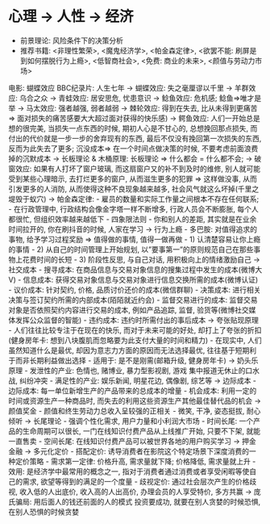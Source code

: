 # 心理 -> 人性 -> 经济
- 前景理论: 风险条件下的决策分析
- 推荐书籍: <非理性繁荣>, <魔鬼经济学>, <帕金森定律>, <欲罢不能: 刷屏是到如何摆脱行为上瘾>, <低智商社会>, <免费: 商业的未来>, <颜值与劳动力市场>

电影: 蝴蝶效应
BBC纪录片: 人生七年
-> 蝴蝶效应: 失之毫厘谬以千里
-> 羊群效应: 乌合之众
-> 青蛙效应: 居安思危, 忧患意识
-> 鲶鱼效应: 危机感; 鲶鱼=>唯才是举
-> 马太效应: 强者越强, 弱者越弱
-> 棘轮效应: 得到在失去, 比从未得到更痛苦=> 面对损失的痛苦感要大大超过面对获得的快乐感) 
-> 鳄鱼效应: 人们一开始总是想的很完美, 当损失一点东西的时候, 期初人心是不甘心的, 总想挽回那点损失, 而付出的代价就是一步一步的舍弃现有的东西, 最后不仅没有挽回第一次损失的东西, 反而为此失去了更多; 沉没成本=> 在一个时间点做决策的时候, 不要考虑前面浪费掉的沉默成本
-> 长板理论 & 木桶原理: 长板理论 => 什么都会 = 什么都不会; 
-> 破窗效应: 如果有人打坏了窗户玻璃, 而这扇窗户又的补不到及时的维修, 别人就可能受到某些心理暗示, 去打烂更多的窗户, 从而滋生更多的犯罪 => 这样做没事, 从而引发更多的人消防, 从而使得这种不良现象越来越多, 社会风气就这么坏掉(千里之堤毁于蚁穴)
-> 帕金森定律: 
	- 雇员的数量和实际工作量之间根本不存在任何联系; 
	- 在行政管理中, 行政结构会像金字塔一样不断增多, 行政人员会不断膨胀, 每个人都很忙, 但组织效率越来越低下
	- 四象限法则
	- 你和别人的差距, 其实就是在业余时间拉开的, 你在刷抖音的时候, 人家在学习
-> 行为上瘾
	- 多巴胺: 对值得追求的事物, 给予学习过程奖励 => 值得做的事情, 值得一做再做
	- 1) 认清楚容易让你上瘾的事情
	- 2) 从自己的时间管理上开始规划, 以”要事第一”的原则规范自己在那些事物上花费时间的长短
	- 3) 阶段性反思, 与自己对话, 用积极向上的情绪激励自己
-> 社交成本
	- 搜寻成本: 在商品信息与交易对象信息的搜集过程中发生的成本(微博大V)
	- 信息成本: 获得交易对象信息与交易对象进行信息交换所需的成本(微博认证)
	- 议价成本: 针对契约, 价格, 品质讨价还价的成本(微信群聊)
	- 决策成本: 进行相关决策与签订契约所需的内部成本(陌陌就近约会)
	- 监督交易进行的成本: 监督交易对象是否依照契约内容进行交易的成本, 例如产品追踪, 监督, 验货等(微博社交媒体发挥公众监督的智能)
	- 违约成本: 违约时所需付出的事后成本
-> 夸张贴现原理
	- 人们往往比较专注于在现在的快乐, 而对于未来可能的好处, 却打上了夸张的折扣(健身房年卡: 想到八块腹肌而忽略要为此支付大量的时间和精力)
	- 在现实中, 人们虽然知道什么是最优, 却因为意志力方面的原因而无法选择最优, 往往基于短期利于而非长期利益做出选择
	- 适用于: 是不是刚需(邮箱升级, 健身房年卡)
-> 奶头乐原理
	- 发泄性的产业: 色情也, 赌博业, 暴力型影视剧, 游戏 集中报道无休止的口水战, 纠纷冲突
	- 满足性的产业: 娱乐新闻, 明星花边, 偶像剧, 综艺等
-> 边际成本
	- 边际成本: 每一单位新增生产的产品带来的总成本的增量
	- 机会成本: 利用一定的时间或资源生产一种商品时, 而失去的利用这些资源生产其他最佳替代品的机会 
-> 颜值奖金
	- 颜值和终生劳动力总收入呈较强的正相关
	- 微笑, 干净, 姿态挺拔, 耐心倾听
-> 长尾理论
	- 强调个性化需求, 用户力量和小利润大市场
	- 时间长尾: 一个产品的生命周期可以很长, 一门在线知识付费产品从上线推广开始, 只要不下架, 就能一直售卖
	- 空间长尾: 在线知识付费产品可以被世界各地的用户购买学习
-> 押金金融
-> 多元化定价
	- 搭配定价: 诱导消费者在影院这个特定场景下深度消费的一种定价策略
	- 需求第一定律: 价格升高, 需求量就下降; 价格降低, 需求量就上升
	- 效用: 是经济学中最常用的概念之一, 指对于消费者通过消费或者享受闲暇等使自己的需求, 欲望等得到的满足的一个度量
	- 歧视定价: 通过社会层次产生的价格歧视, 收入低的人出底价, 收入高的人出高价, 办理会员的人享受特价, 多方共赢
-> 庞氏骗局: 用后面人的钱还前面的人的模式
投资要成功, 就要在别人贪婪的时候恐惧, 在别人恐惧的时候贪婪

